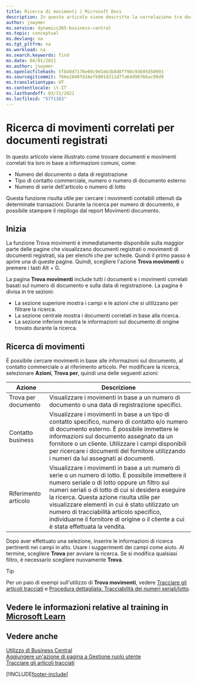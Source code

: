 ```yaml
---
title: Ricerca di movimenti | Microsoft Docs
description: In questo articolo viene descritto la correlazione tra documenti e movimenti
author: jswymer
ms.service: dynamics365-business-central
ms.topic: conceptual
ms.devlang: na
ms.tgt_pltfrm: na
ms.workload: na
ms.search.keywords: find
ms.date: 04/01/2021
ms.author: jswymer
ms.openlocfilehash: 5f8ddd7176e69c9d1eb3b8d8ff98c93695d50993
ms.sourcegitcommit: 766e2840fd16efb901d211d7fa64d96766ac99d9
ms.translationtype: HT
ms.contentlocale: it-IT
ms.lasthandoff: 03/31/2021
ms.locfileid: "5771163"
---
```

# <a name="finding-related-entries-for-posted-documents"></a>Ricerca di movimenti correlati per documenti registrati 

In questo articolo viene illustrato come trovare documenti e movimenti correlati tra loro in base a informazioni comuni, come:

- Numero del documento o data di registrazione
- Tipo di contatto commerciale, numero o numero di documento esterno
- Numero di serie dell'articolo o numero di lotto

Questa funzione risulta utile per cercare i movimenti contabili ottenuti da determinate transazioni. Durante la ricerca per numero di documento, è possibile stampare il riepilogo dal report Movimenti documento.

## <a name="get-started"></a>Inizia

La funzione Trova movimenti è immediatamente disponibile sulla maggior parte delle pagine che visualizzano documenti registrati o movimenti di documenti registrati, sia per elenchi che per schede. Quindi il primo passo è aprire una di queste pagine. Quindi, scegliere l'azione **Trova movimenti** o premere i tasti Alt + G.

La pagina **Trova movimenti** include tutti i documenti e i movimenti correlati basati sul numero di documento e sulla data di registrazione. La pagina è divisa in tre sezioni:

- La sezione superiore mostra i campi e le azioni che si utilizzano per filtrare la ricerca.
- La sezione centrale mostra i documenti correlati in base alla ricerca.
- La sezione inferiore mostra le informazioni sul documento di origine trovato durante la ricerca.


<!--
 There are two ways to open this page:

- Choose the ![Lightbulb that opens the Tell Me feature](media/ui-search/search_small.png "Tell me what you want to do") icon, enter **Find Entries**, and then choose the related link.

    With this way, the **Find Entries** page might be empty, and you'll have to start searching for entries from scratch.
    
- Open a page that displays posted documents or posted documents entries, either a list or a card. Then, locate and select the **Find Entries** action.

    With this way, the **Find Entries**, page will include all related documents and entries based on the document no. and posting date.


    > [!TIP]
    > If you are on a page that has the **Find Entries** action, press crtl+G to open the **Find Entries** page directly. 
-->

## <a name="search-for-entries"></a>Ricerca di movimenti

È possibile cercare movimenti in base alle informazioni sul documento, al contatto commerciale o al riferimento articolo. Per modificare la ricerca, selezionare **Azioni**, **Trova per**, quindi una delle seguenti azioni:

|Azione|Descrizione|
|------|-----------|
|Trova per documento|Visualizzare i movimenti in base a un numero di documento o una data di registrazione specifici.|
|Contatto business |Visualizzare i movimenti in base a un tipo di contatto specifico, numero di contatto e/o numero di documento esterno. È possibile immettere le informazioni sul documento assegnato da un fornitore o un cliente. Utilizzare i campi disponibili per ricercare i documenti del fornitore utilizzando i numeri da lui assegnati ai documenti.|
|Riferimento articolo|Visualizzare i movimenti in base a un numero di serie o un numero di lotto. È possibile immettere il numero seriale o di lotto oppure un filtro sui numeri seriali o di lotto di cui si desidera eseguire la ricerca. Questa azione risulta utile per visualizzare elementi in cui è stato utilizzato un numero di tracciabilità articolo specifico, individuarne il fornitore di origine o il cliente a cui è stata effettuata la vendita.|

Dopo aver effettuato una selezione, inserire le informazioni di ricerca pertinenti nei campi in alto. Usare i suggerimenti dei campi come aiuto. Al termine, scegliere **Trova** per avviare la ricerca. Se si modifica qualsiasi filtro, è necessario scegliere nuovamente **Trova**.

> [!TIP]
> Per un paio di esempi sull'utilizzo di **Trova movimenti**, vedere [Tracciare gli articoli tracciati](inventory-how-to-trace-item-tracked-items.md) e [Procedura dettagliata: Tracciabilità dei numeri seriali/lotto](walkthrough-tracing-serial-lot-numbers.md).

## <a name="see-related-training-at-microsoft-learn"></a>Vedere le informazioni relative al training in [Microsoft Learn](/learn/modules/user-interface-dynamics-365-business-central/index)

## <a name="see-also"></a>Vedere anche

[Utilizzo di Business Central](ui-work-product.md)  
[Aggiungere un'azione di pagina a Gestione ruolo utente](ui-bookmarks.md)  
[Tracciare gli articoli tracciati](inventory-how-to-trace-item-tracked-items.md)  


[!INCLUDE[footer-include](includes/footer-banner.md)]